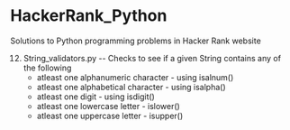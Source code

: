 # HackerRank_Python
Solutions to Python programming problems in Hacker Rank website


12. String_validators.py -- Checks to see if a given String contains any of the following
    - atleast one alphanumeric character - using isalnum()
    - atleast one alphabetical character - using isalpha()
    - atleast one digit - using isdigit()
    - atleast one lowercase letter - islower()
    - atleast one uppercase letter - isupper()

     